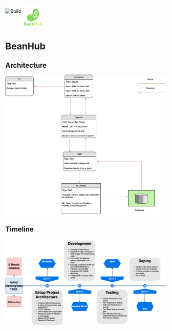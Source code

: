 <div style="display: flex; align-items: center;">
    <img src="https://github.com/Ibrahim-Haroon/BeanHub/actions/workflows/unit-test.yml/badge.svg" alt="Build" height="50">
    <img src="other/images/bean_logo.png" alt="BeanHub" width="75" height="75">
</div>


# BeanHub

## Architecture
![architecture.drawio.png](other/images/architecture.drawio.png)

## Timeline
![timeline.png](other/images/timeline.drawio.png)
